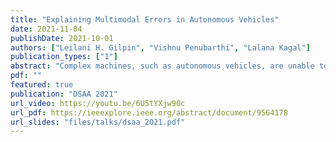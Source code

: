 ```yaml
---
title: "Explaining Multimodal Errors in Autonomous Vehicles"
date: 2021-11-04
publishDate: 2021-10-01
authors: ["Leilani H. Gilpin", "Vishnu Penubarthi", "Lalana Kagal"]
publication_types: ["1"]
abstract: "Complex machines, such as autonomous vehicles, are unable to reconcile conflicting behaviors between their underlying subsystems, which leads to accidents and other negative consequences. Existing approaches to error and anomaly detection are not equipped to detect and mitigate inconsistencies among parts. In this paper, we present “Anomaly Detection through Explanations” or ADE, a multimodal monitoring architecture to reconcile critical discrepancies under uncertainty. ADE uses symbolic explanations as a debugging language, by examining underlying reasons for those decisions. Further, when decisions conflict, our method uses a synthesizer, along with a priority hierarchy, to process subsystem outputs along with their underlying reasons and transparently judges the conflicts. We show the accuracy and performance of ADE on autonomous vehicle scenarios and data, and discuss other error evaluations for future work."
pdf: ""
featured: true
publication: "DSAA 2021"
url_video: https://youtu.be/6U5tYXjw90c
url_pdf: https://ieeexplore.ieee.org/abstract/document/9564178
url_slides: "files/talks/dsaa_2021.pdf"
---
```



